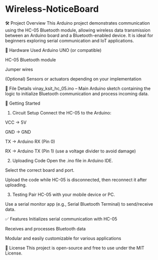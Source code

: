 # Wireless-NoticeBoard
🛠️ Project Overview
This Arduino project demonstrates communication using the HC-05 Bluetooth module, allowing wireless data transmission between an Arduino board and a Bluetooth-enabled device. It is ideal for beginners exploring serial communication and IoT applications.

🔧 Hardware Used
Arduino UNO (or compatible)

HC-05 Bluetooth module

Jumper wires

(Optional) Sensors or actuators depending on your implementation

📂 File Details
vinay_ksit_hc_05.ino – Main Arduino sketch containing the logic to initialize Bluetooth communication and process incoming data.

🚀 Getting Started
1. Circuit Setup
Connect the HC-05 to the Arduino:

VCC → 5V

GND → GND

TX → Arduino RX (Pin 0)

RX → Arduino TX (Pin 1) (use a voltage divider to avoid damage)

2. Uploading Code
Open the .ino file in Arduino IDE.

Select the correct board and port.

Upload the code while HC-05 is disconnected, then reconnect it after uploading.

3. Testing
Pair HC-05 with your mobile device or PC.

Use a serial monitor app (e.g., Serial Bluetooth Terminal) to send/receive data.

✅ Features
Initializes serial communication with HC-05

Receives and processes Bluetooth data

Modular and easily customizable for various applications

📄 License
This project is open-source and free to use under the MIT License.
